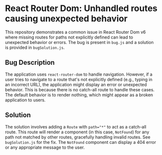 # React Router Dom: Unhandled routes causing unexpected behavior

This repository demonstrates a common issue in React Router Dom v6 where missing routes for paths not explicitly defined can lead to unexpected behavior or errors.  The bug is present in `bug.js` and a solution is provided in `bugSolution.js`.

## Bug Description

The application uses `react-router-dom` to handle navigation. However, if a user tries to navigate to a route that's not explicitly defined (e.g., typing in an incorrect URL), the application might display an error or unexpected behavior. This is because there is no catch-all route to handle these cases. The default behavior is to render nothing, which might appear as a broken application to users.

## Solution

The solution involves adding a `Route` with `path="*"` to act as a catch-all route.  This route will render a component (in this case, `NotFound`) for any path not matched by other routes, gracefully handling invalid routes.  See `bugSolution.js` for the fix.  The `NotFound` component can display a 404 error or any appropriate message to the user.